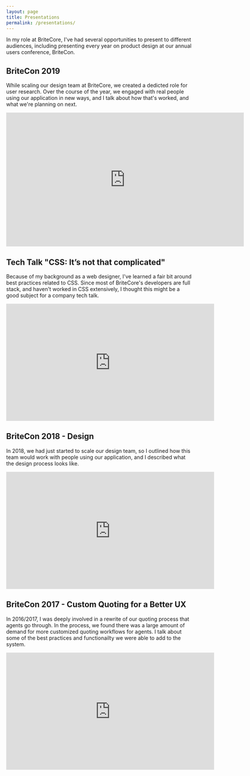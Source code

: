 ```yaml
---
layout: page
title: Presentations
permalink: /presentations/
---
```


In my role at BriteCore, I've had several opportunities to present to different audiences, including presenting every year on product design at our annual users conference, BriteCon.

## BriteCon 2019
While scaling our design team at BriteCore, we created a dedicted role for user research. Over the course of the year, we engaged with real people using our application in new ways, and I talk about how that's worked, and what we're planning on next.
<iframe src="https://player.vimeo.com/video/375490337" width="640" height="360" frameborder="0" allow="autoplay; fullscreen" allowfullscreen></iframe>

## Tech Talk "CSS: It’s not that complicated"
Because of my background as a web designer, I've learned a fair bit around best practices related to CSS. Since most of BriteCore's developers are full stack, and haven't worked in CSS extensively, I thought this might be a good subject for a company tech talk.
<iframe width="560" height="315" src="https://www.youtube.com/embed/BeJR24-AcgU?start=8" frameborder="0" allow="accelerometer; autoplay; encrypted-media; gyroscope; picture-in-picture" allowfullscreen></iframe>

## BriteCon 2018 - Design
In 2018, we had just started to scale our design team, so I outlined how this team would work with people using our application, and I described what the design process looks like.
<iframe width="560" height="315" src="https://www.youtube.com/embed/SwkdNNlS9PM" frameborder="0" allow="accelerometer; autoplay; encrypted-media; gyroscope; picture-in-picture" allowfullscreen></iframe>

## BriteCon 2017 - Custom Quoting for a Better UX
In 2016/2017, I was deeply involved in a rewrite of our quoting process that agents go through. In the process, we found there was a large amount of demand for more customized quoting workflows for agents. I talk about some of the best practices and functionailty we were able to add to the system.
<iframe width="560" height="315" src="https://www.youtube.com/embed/caTi02res5U?start=8" frameborder="0" allow="accelerometer; autoplay; encrypted-media; gyroscope; picture-in-picture" allowfullscreen></iframe>